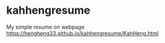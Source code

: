 # kahhengresume

My simple resume on webpage https://hengheng33.github.io/kahhengresume/KahHeng.html
